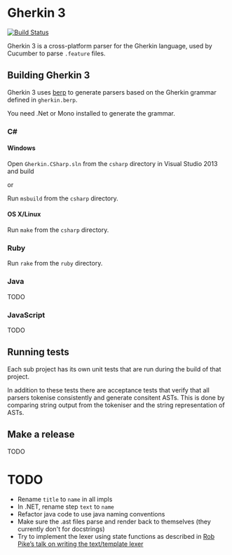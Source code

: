 # Gherkin 3

[![Build Status](https://travis-ci.org/cucumber/gherkin3.png)](https://travis-ci.org/cucumber/gherkin3)

Gherkin 3 is a cross-platform parser for the Gherkin language,
used by Cucumber to parse `.feature` files.

## Building Gherkin 3

Gherkin 3 uses [berp](https://github.com/gasparnagy/berp) to generate parsers
based on the Gherkin grammar defined in `gherkin.berp`.

You need .Net or Mono installed to generate the grammar.

### C# ###

#### Windows

Open `Gherkin.CSharp.sln` from the `csharp` directory in Visual Studio 2013 and build

or

Run `msbuild` from the `csharp` directory.

#### OS X/Linux

Run `make` from the `csharp` directory.

### Ruby

Run `rake` from the `ruby` directory.

### Java

TODO

### JavaScript

TODO

## Running tests

Each sub project has its own unit tests that are run during the build of that project.

In addition to these tests there are acceptance tests that verify that all parsers
tokenise consistently and generate consitent ASTs. This is done by comparing string output
from the tokeniser and the string representation of ASTs.

## Make a release

TODO

# TODO

* Rename `title` to `name` in all impls
* In .NET, rename step `text` to `name`
* Refactor java code to use java naming conventions
* Make sure the .ast files parse and render back to themselves (they currently don't for docstrings)
* Try to implement the lexer using state functions as described in [Rob Pike’s talk on writing the text/template lexer](https://www.youtube.com/watch?v=HxaD_trXwRE)
